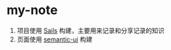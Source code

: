 # my-note

1. 项目使用 [Sails](http://sailsjs.org) 构建，主要用来记录和分享记录的知识
2. 页面使用 [semantic-ui](http://semantic-ui.com/) 构建
